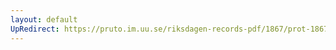 ```yaml
---
layout: default
UpRedirect: https://pruto.im.uu.se/riksdagen-records-pdf/1867/prot-1867--fk--130/prot-1867--fk--130_024.pdf
---
```

